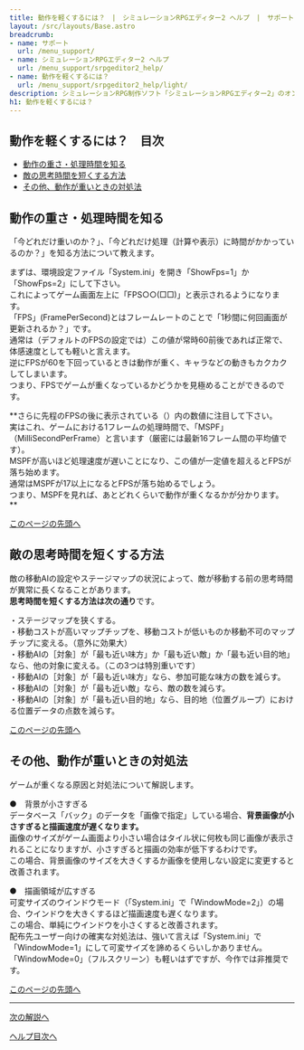 ```yaml
---
title: 動作を軽くするには？　|　シミュレーションRPGエディター2 ヘルプ　|　サポート　｜　おもしろゲーム神殿
layout: /src/layouts/Base.astro
breadcrumb:
- name: サポート
  url: /menu_support/
- name: シミュレーションRPGエディター2 ヘルプ
  url: /menu_support/srpgeditor2_help/
- name: 動作を軽くするには？
  url: /menu_support/srpgeditor2_help/light/
description: シミュレーションRPG制作ソフト「シミュレーションRPGエディター2」のオンラインヘルプ。「動作を軽くするには？」。
h1: 動作を軽くするには？　
---
```



<a name="TOP"></a> 

## 動作を軽くするには？　目次

- [動作の重さ・処理時間を知る](#FPS)
- [敵の思考時間を短くする方法](#MOVEAI)
- [その他、動作が重いときの対処法](#OTHERS)

## 動作の重さ・処理時間を知る

「今どれだけ重いのか？」、「今どれだけ処理（計算や表示）に時間がかかっているのか？」を知る方法について教えます。  

まずは、環境設定ファイル「System.ini」を開き「ShowFps=1」か「ShowFps=2」にして下さい。  
これによってゲーム画面左上に「FPS○○(□□)」と表示されるようになります。  
「FPS」(FramePerSecond)とはフレームレートのことで「1秒間に何回画面が更新されるか？」です。  
通常は（デフォルトのFPSの設定では）この値が常時60前後であれば正常で、体感速度としても軽いと言えます。  
逆にFPSが60を下回っているときは動作が重く、キャラなどの動きもカクカクしてしまいます。  
つまり、FPSでゲームが重くなっているかどうかを見極めることができるのです。  

**さらに先程のFPSの後に表示されている（）内の数値に注目して下さい。  
実はこれ、ゲームにおける1フレームの処理時間で、「MSPF」（MilliSecondPerFrame）と言います（厳密には最新16フレーム間の平均値です）。  
MSPFが高いほど処理速度が遅いことになり、この値が一定値を超えるとFPSが落ち始めます。  
通常はMSPFが17以上になるとFPSが落ち始めるでしょう。  
つまり、MSPFを見れば、あとどれくらいで動作が重くなるかが分かります。  
**

[このページの先頭へ](#top)

## 敵の思考時間を短くする方法

敵の移動AIの設定やステージマップの状況によって、敵が移動する前の思考時間が異常に長くなることがあります。  
**思考時間を短くする方法は次の通り**です。  

・ステージマップを狭くする。  
・移動コストが高いマップチップを、移動コストが低いものか移動不可のマップチップに変える。（意外に効果大）  
・移動AIの［対象］が「最も近い味方」か「最も近い敵」か「最も近い目的地」なら、他の対象に変える。（この3つは特別重いです）  
・移動AIの［対象］が「最も近い味方」なら、参加可能な味方の数を減らす。  
・移動AIの［対象］が「最も近い敵」なら、敵の数を減らす。  
・移動AIの［対象］が「最も近い目的地」なら、目的地（位置グループ）における位置データの点数を減らす。  

[このページの先頭へ](#top)

## その他、動作が重いときの対処法

ゲームが重くなる原因と対処法について解説します。  

●　背景が小さすぎる  
データベース「バック」のデータを「画像で指定」している場合、**背景画像が小さすぎると描画速度が遅くなります。**  
画像のサイズがゲーム画面より小さい場合はタイル状に何枚も同じ画像が表示されることになりますが、小さすぎると描画の効率が低下するわけです。  
この場合、背景画像のサイズを大きくするか画像を使用しない設定に変更すると改善されます。  

●　描画領域が広すぎる  
可変サイズのウインドウモード（「System.ini」で「WindowMode=2」）の場合、ウインドウを大きくするほど描画速度も遅くなります。  
この場合、単純にウインドウを小さくすると改善されます。  
配布先ユーザー向けの確実な対処法は、強いて言えば「System.ini」で「WindowMode=1」にして可変サイズを諦めるくらいしかありません。  
「WindowMode=0」（フルスクリーン）も軽いはずですが、今作では非推奨です。

[このページの先頭へ](#TOP)

---

  

[次の解説へ](../english/)

[ヘルプ目次へ](../)